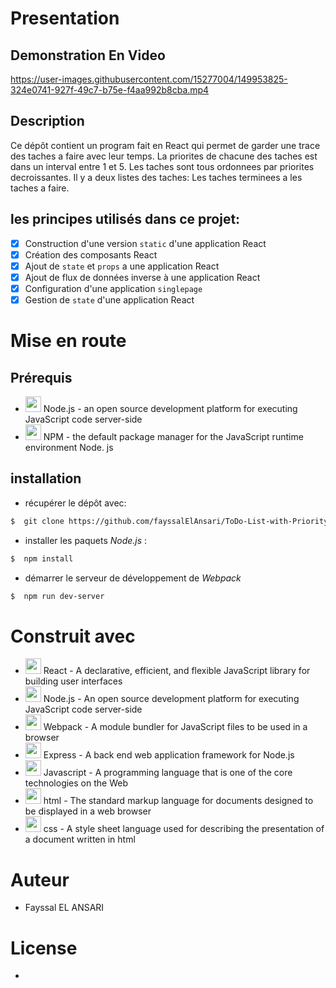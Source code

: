 # Presentation
## Demonstration En Video
https://user-images.githubusercontent.com/15277004/149953825-324e0741-927f-49c7-b75e-f4aa992b8cba.mp4

## Description
Ce dépôt contient un program fait en React qui permet de garder une trace des taches a faire avec leur temps. La priorites de chacune des taches est dans un interval entre 1 et 5. Les taches sont tous ordonnees par priorites decroissantes. Il y a deux listes des taches: Les taches terminees a les taches a faire. 

## les principes utilisés dans ce projet:
* [x] Construction d'une version `static` d'une application React
* [x] Création des composants React
* [x] Ajout de `state` et `props` a une application React
* [x] Ajout de flux de données inverse à une application React 
* [x] Configuration d'une application `singlepage`
* [x] Gestion de `state` d'une application React

# Mise en route
## Prérequis
* <img src="https://icon-library.com/images/nodejs-icon/nodejs-icon-7.jpg" width="25">  Node.js - an open source development platform for executing JavaScript code server-side
* <img src="https://seeklogo.com/images/N/npm-logo-01B8642EDD-seeklogo.com.png" width="25">  NPM - the default package manager for the JavaScript runtime environment Node. js

## installation
* récupérer le dépôt avec:
 ```bash
 $  git clone https://github.com/fayssalElAnsari/ToDo-List-with-Priority-Time-and-Status.git
 ```
 * installer les paquets *Node.js* :
  ```bash
  $  npm install
  ```
  * démarrer le serveur de développement de *Webpack*
  ```bash
  $  npm run dev-server
  ```

# Construit avec
* <img src="https://image.pngaaa.com/896/2507896-middle.png" width="25"> React - A declarative, efficient, and flexible JavaScript library for building user interfaces
* <img src="https://icon-library.com/images/nodejs-icon/nodejs-icon-7.jpg" width="25">  Node.js - An open source development platform for executing JavaScript code server-side
* <img src="https://webpack.js.org/icon-pwa-512x512.d3dae4189855b3a72ff9.png" width="25">  Webpack - A module bundler for JavaScript files to be used in a browser
* <img src="https://ih1.redbubble.net/image.438908244.6144/st,small,507x507-pad,600x600,f8f8f8.u2.jpg" width="25">  Express - A back end web application framework for Node.js
* <img src="https://icons-for-free.com/iconfiles/png/512/super+tiny+icons+javascript-1324450741921820748.png" width="25">  Javascript  - A programming language that is one of the core technologies on the Web
* <img src="https://freeiconshop.com/wp-content/uploads/edd/html-flat.png" width="25">  html  - The standard markup language for documents designed to be displayed in a web browser
* <img src="https://cdn-icons-png.flaticon.com/512/29/29088.png" width="25">  css - A style sheet language used for describing the presentation of a document written in html

# Auteur
* Fayssal EL ANSARI

# License
* 

